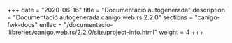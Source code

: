 +++
date        = "2020-06-16"
title       = "Documentació autogenerada"
description = "Documentació autogenerada canigo.web.rs 2.2.0"
sections    = "canigo-fwk-docs"
enllac		= "/documentacio-llibreries/canigo.web.rs/2.2.0/site/project-info.html"
weight      = 4
+++
